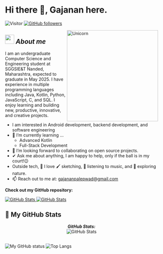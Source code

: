 # Hi there 👋, Gajanan here. 
![Visitor](https://visitor-badge.laobi.icu/badge?page_id=GajananPalepwad.repoName) [![GitHub followers](https://img.shields.io/github/followers/GajananPalepwad.svg?style=social&label=Follow)](https://github.com/GajananPalepwad?tab=followers)<br/>

<!--
**GajananPalepwad/GajananPalepwad** is a ✨ _special_ ✨ repository because its `README.md` (this file) appears on your GitHub profile.
-->

<img align="right" width=300px alt="Unicorn" src="https://user-images.githubusercontent.com/74038190/229223263-cf2e4b07-2615-4f87-9c38-e37600f8381a.gif" />

## <img src="https://media.giphy.com/media/ObNTw8Uzwy6KQ/giphy.gif" width="30px">&nbsp;***About me***

I am an undergraduate Computer Science and Engineering student at SGGSIE&T Nanded, Maharashtra, expected to graduate in May 2025. I have experience in multiple programming languages including Java, Kotlin, Python, JavaScript, C, and SQL. I enjoy learning and building new, productive, innovative, and creative projects.

- I am interested in Android development, backend development, and software engineering
- 🌱 I’m currently learning ...
  - Advanced Kotlin
  - Full-Stack Development
- 👯 I’m looking forward to collaborating on open source projects.
- ✔ Ask me about anything, I am happy to help, only if the ball is in my court!😉<br>
- Outside tech, 📖 I love 🖌️ sketching, 🎵 listening to music, and 🌴 exploring nature.
- 📫 Reach out to me at: <a href="gajananpalepwad@gmail.com">gajananpalepwad@gmail.com</a>

__Check out my GitHub repository:__

<div>
  <p>
    <a href="https://github.com/GajananPalepwad/Loop">
      <img src="https://github-readme-stats.vercel.app/api/pin/?username=GajananPalepwad&repo=Loop" alt="GitHub Stats" />
    </a>
    <a href="https://github.com/GajananPalepwad/SGGS.git">
      <img src="https://github-readme-stats.vercel.app/api/pin/?username=GajananPalepwad&repo=SGGS" alt="GitHub Stats" />
    </a>
  </p>
</div>

<h2>👀 My GitHub Stats</h2>

<div>
  <p align="center">
  <b><em>GitHub Stats:</em></b> <br/>
    <img src="https://github-readme-streak-stats.herokuapp.com/?user=GajananPalepwad" alt="GitHub Stats" /> <br/><br/>
  </p>
</div>

![My GitHub status](https://github-readme-stats.vercel.app/api?username=GajananPalepwad&show_icons=true&include_all_commits=true)
![Top Langs](https://github-readme-stats.vercel.app/api/top-langs/?username=GajananPalepwad&layout=compact)
